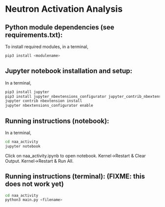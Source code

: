 # Neutron Activation Analysis

## Python module dependencies (see requirements.txt):
To install required modules, in a terminal,
```bash
pip3 install <modulename>
```

## Jupyter notebook installation and setup:
In a terminal,
```bash
pip3 install jupyter
pip3 install jupyter_nbextensions_configurator jupyter_contrib_nbextensions
jupyter contrib nbextension install
jupyter nbextensions_configurator enable
```

## Running instructions (notebook):
In a terminal,
```bash
cd naa_activity
jupyter notebook
```
Click on naa_activity.ipynb to open notebook. Kernel->Restart & Clear Output. Kernel->Restart & Run All.

## Running instructions (terminal): (FIXME: this does not work yet)
```bash
cd naa_activity
python3 main.py <filename>
```
